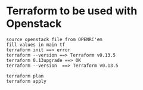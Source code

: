 # Terraform to be used with Openstack
```
source openstack file from OPENRC'em
fill values in main tf
terraform init ==> error
terraform --version ==> Terraform v0.13.5
terraform 0.13upgrade ==> OK
terraform --version  ==> Terraform v0.13.5

terraform plan
terraform apply
```
